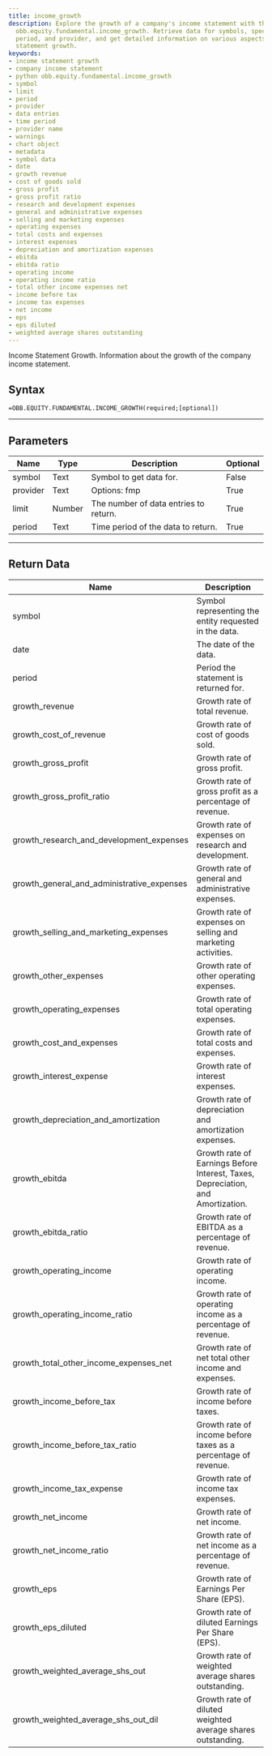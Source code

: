 ```yaml
---
title: income_growth
description: Explore the growth of a company's income statement with the Python function
  obb.equity.fundamental.income_growth. Retrieve data for symbols, specify the limit,
  period, and provider, and get detailed information on various aspects of the income
  statement growth.
keywords: 
- income statement growth
- company income statement
- python obb.equity.fundamental.income_growth
- symbol
- limit
- period
- provider
- data entries
- time period
- provider name
- warnings
- chart object
- metadata
- symbol data
- date
- growth revenue
- cost of goods sold
- gross profit
- gross profit ratio
- research and development expenses
- general and administrative expenses
- selling and marketing expenses
- operating expenses
- total costs and expenses
- interest expenses
- depreciation and amortization expenses
- ebitda
- ebitda ratio
- operating income
- operating income ratio
- total other income expenses net
- income before tax
- income tax expenses
- net income
- eps
- eps diluted
- weighted average shares outstanding
---
```


<!-- markdownlint-disable MD041 -->

Income Statement Growth. Information about the growth of the company income statement.

## Syntax

```excel wordwrap
=OBB.EQUITY.FUNDAMENTAL.INCOME_GROWTH(required;[optional])
```

---

## Parameters

| Name | Type | Description | Optional |
| ---- | ---- | ----------- | -------- |
| symbol | Text | Symbol to get data for. | False |
| provider | Text | Options: fmp | True |
| limit | Number | The number of data entries to return. | True |
| period | Text | Time period of the data to return. | True |

---

## Return Data

| Name | Description |
| ---- | ----------- |
| symbol | Symbol representing the entity requested in the data.  |
| date | The date of the data.  |
| period | Period the statement is returned for.  |
| growth_revenue | Growth rate of total revenue.  |
| growth_cost_of_revenue | Growth rate of cost of goods sold.  |
| growth_gross_profit | Growth rate of gross profit.  |
| growth_gross_profit_ratio | Growth rate of gross profit as a percentage of revenue.  |
| growth_research_and_development_expenses | Growth rate of expenses on research and development.  |
| growth_general_and_administrative_expenses | Growth rate of general and administrative expenses.  |
| growth_selling_and_marketing_expenses | Growth rate of expenses on selling and marketing activities.  |
| growth_other_expenses | Growth rate of other operating expenses.  |
| growth_operating_expenses | Growth rate of total operating expenses.  |
| growth_cost_and_expenses | Growth rate of total costs and expenses.  |
| growth_interest_expense | Growth rate of interest expenses.  |
| growth_depreciation_and_amortization | Growth rate of depreciation and amortization expenses.  |
| growth_ebitda | Growth rate of Earnings Before Interest, Taxes, Depreciation, and Amortization.  |
| growth_ebitda_ratio | Growth rate of EBITDA as a percentage of revenue.  |
| growth_operating_income | Growth rate of operating income.  |
| growth_operating_income_ratio | Growth rate of operating income as a percentage of revenue.  |
| growth_total_other_income_expenses_net | Growth rate of net total other income and expenses.  |
| growth_income_before_tax | Growth rate of income before taxes.  |
| growth_income_before_tax_ratio | Growth rate of income before taxes as a percentage of revenue.  |
| growth_income_tax_expense | Growth rate of income tax expenses.  |
| growth_net_income | Growth rate of net income.  |
| growth_net_income_ratio | Growth rate of net income as a percentage of revenue.  |
| growth_eps | Growth rate of Earnings Per Share (EPS).  |
| growth_eps_diluted | Growth rate of diluted Earnings Per Share (EPS).  |
| growth_weighted_average_shs_out | Growth rate of weighted average shares outstanding.  |
| growth_weighted_average_shs_out_dil | Growth rate of diluted weighted average shares outstanding.  |
